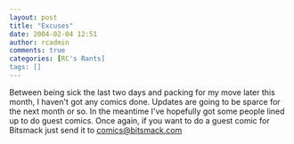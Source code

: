 ```yaml
---
layout: post
title: "Excuses"
date: 2004-02-04 12:51
author: rcadmin
comments: true
categories: [RC's Rants]
tags: []
---
```

Between being sick the last two days and packing for my move later this month, I haven't got any comics done. Updates are going to be sparce for the next month or so. In the meantime I've hopefully got some people lined up to do guest comics. Once again, if you want to do a guest comic for Bitsmack just send it to <a href="mailto:comics@bitsmack.com">comics@bitsmack.com</a>
<br />

